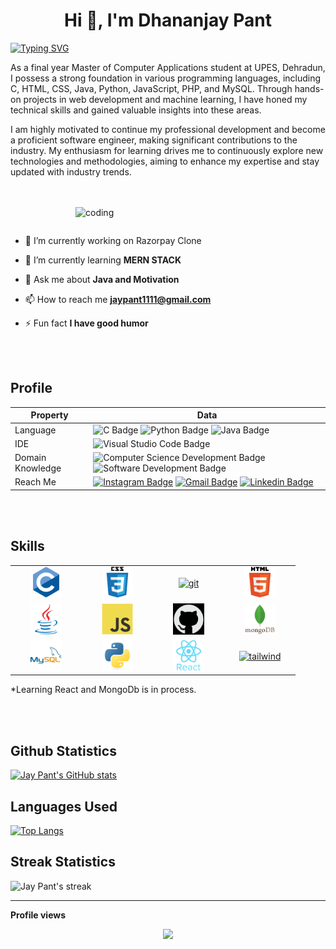 <h1 align="center">Hi 👋, I'm Dhananjay Pant</h1>

[![Typing SVG](https://readme-typing-svg.demolab.com?font=Fira+Code&weight=600&size=25&duration=5009&pause=1000&color=0F95F7&random=false&width=435&lines=I+am+a+Software+Developer;A+Data+Science+Enthusiast;and++A+Coder)](https://git.io/typing-svg)

As a final year Master of Computer Applications student at UPES, Dehradun, I possess a strong foundation in various programming languages, including C, HTML, CSS, Java, Python, JavaScript, PHP, and MySQL. Through hands-on projects in web development and machine learning, I have honed my technical skills and gained valuable insights into these areas.

I am highly motivated to continue my professional development and become a proficient software engineer, making significant contributions to the industry. My enthusiasm for learning drives me to continuously explore new technologies and methodologies, aiming to enhance my expertise and stay updated with industry trends.

<br><br>
<img align="right" alt="coding" width="400" src="https://i.pinimg.com/originals/ef/09/36/ef0936558e58d6bebf73fee2ae895fe3.gif"> 

<p align="left"> <a href="https://twitter.com/" target="blank"><img src="https://img.shields.io/twitter/follow/?logo=twitter&style=for-the-badge" alt="" /></a> </p>

- 🔭 I’m currently working on Razorpay Clone

- 🌱 I’m currently learning **MERN STACK** 

- 💬 Ask me about **Java and Motivation**

- 📫 How to reach me **jaypant1111@gmail.com**

- ⚡ Fun fact **I have good humor**

<br><br>
## <b>Profile</b>

Property                 | Data  
-------------------------|------
Language            |  ![C Badge](https://img.shields.io/badge/C-Language-blue) ![Python Badge](https://img.shields.io/badge/Python-Language-yellow) ![Java Badge](https://img.shields.io/badge/Java-Language-blue)
IDE        |  ![Visual Studio Code Badge](https://img.shields.io/badge/Visual%20Studio-Code-blue)
Domain Knowledge         | ![Computer Science Development Badge](https://img.shields.io/badge/-Computer%20Science-FAB040?style=flat&logoColor=white) ![Software Development Badge](https://img.shields.io/badge/-Software%20Development-FF6600?style=flat&logoColor=white) 
Reach Me                 | [![Instagram Badge](https://img.shields.io/badge/-Dhananjay-00acee?style=flat&logo=instagram&logoColor=white)](https://instagram.com/jaypant_08/) [![Gmail Badge](https://img.shields.io/badge/-Dhanjay-e54448?style=flat&logo=Gmail&logoColor=white)](mailto:jaypant1111@gmail.com) [![Linkedin Badge](https://img.shields.io/badge/-Dhananjay-blue?style=flat&logo=Linkedin&logoColor=white)](https://www.linkedin.com/in/dhananjay-pant1111/)

<br><br>
## Skills

<table>
  <tr>
    <td align="center" width="100"><a href="https://www.cprogramming.com/" target="_blank" rel="noreferrer"><img src="https://raw.githubusercontent.com/devicons/devicon/master/icons/c/c-original.svg" alt="c" width="50" height="50"/></a></td>
    <td align="center" width="100"><a href="https://www.w3schools.com/css/" target="_blank" rel="noreferrer"><img src="https://raw.githubusercontent.com/devicons/devicon/master/icons/css3/css3-original-wordmark.svg" alt="css3" width="50" height="50"/></a></td>
    <td align="center" width="100"><a href="https://git-scm.com/" target="_blank" rel="noreferrer"><img src="https://www.vectorlogo.zone/logos/git-scm/git-scm-icon.svg" alt="git" width="50" height="50"/></a></td>
    <td align="center" width="100"><a href="https://www.w3.org/html/" target="_blank" rel="noreferrer"><img src="https://raw.githubusercontent.com/devicons/devicon/master/icons/html5/html5-original-wordmark.svg" alt="html5" width="50" height="50"/></a></td>
  </tr>
  <tr>
    <td align="center" width="100"><a href="https://www.java.com" target="_blank" rel="noreferrer"><img src="https://raw.githubusercontent.com/devicons/devicon/master/icons/java/java-original.svg" alt="java" width="50" height="50"/></a></td>
    <td align="center" width="100"><a href="https://developer.mozilla.org/en-US/docs/Web/JavaScript" target="_blank" rel="noreferrer"><img src="https://raw.githubusercontent.com/devicons/devicon/master/icons/javascript/javascript-original.svg" alt="javascript" width="50" height="50"/></a></td>
    <td align="center" width="100"><a href="https://github.com/" target="_blank" rel="noreferrer"><img src="https://raw.githubusercontent.com/devicons/devicon/master/icons/github/github-original.svg" alt="github" width="50" height="50" style="filter: invert(1);"/></a></td>
    <td align="center" width="100"><a href="https://www.mongodb.com/" target="_blank" rel="noreferrer"><img src="https://raw.githubusercontent.com/devicons/devicon/master/icons/mongodb/mongodb-original-wordmark.svg" alt="mongodb" width="50" height="50"/></a></td>
  </tr>
  <tr>
    <td align="center" width="100"><a href="https://www.mysql.com/" target="_blank" rel="noreferrer"><img src="https://raw.githubusercontent.com/devicons/devicon/master/icons/mysql/mysql-original-wordmark.svg" alt="mysql" width="50" height="50"/></a></td>
    <td align="center" width="100"><a href="https://www.python.org" target="_blank" rel="noreferrer"><img src="https://raw.githubusercontent.com/devicons/devicon/master/icons/python/python-original.svg" alt="python" width="50" height="50"/></a></td>
    <td align="center" width="100"><a href="https://reactjs.org/" target="_blank" rel="noreferrer"><img src="https://raw.githubusercontent.com/devicons/devicon/master/icons/react/react-original-wordmark.svg" alt="react" width="50" height="50"/></a></td>
    <td align="center" width="100"><a href="https://tailwindcss.com/" target="_blank" rel="noreferrer"><img src="https://www.vectorlogo.zone/logos/tailwindcss/tailwindcss-icon.svg" alt="tailwind" width="50" height="50"/></a></td>
  </tr>
</table>

*Learning React and MongoDb is in process.

<br><br>

## <b>Github Statistics</b>

[![Jay Pant's GitHub stats](https://github-readme-stats.vercel.app/api?username=jaypant&theme=material-palenight&show_icons=true&count_private=true&hide=contribs)](https://github.com/jaypant/github-readme-stats)

## <b>Languages Used</b>

[![Top Langs](https://github-readme-stats.vercel.app/api/top-langs?username=jaypant&theme=material-palenight&hide=Jupyter&layout=compact)](https://github.com/jaypant/github-readme-stats)

## <b>Streak Statistics</b>
<div>
    <img alt="Jay Pant's streak" src="https://github-readme-streak-stats.herokuapp.com/?user=jaypant&theme=dark&hide_border=true"/>
</div>

---
**Profile views**

<p align="center">
  <img src="https://profile-counter.glitch.me/jaypant/count.svg">
</p>

